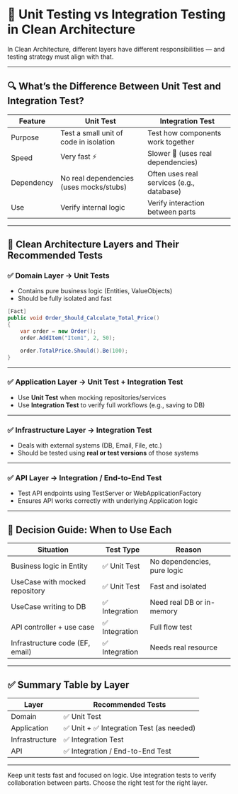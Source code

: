 
# 🧪 Unit Testing vs Integration Testing in Clean Architecture

In Clean Architecture, different layers have different responsibilities — and testing strategy must align with that.

---

## 🔍 What’s the Difference Between Unit Test and Integration Test?

| Feature       | Unit Test                                   | Integration Test                           |
|---------------|---------------------------------------------|---------------------------------------------|
| Purpose       | Test a small unit of code in isolation       | Test how components work together           |
| Speed         | Very fast ⚡                                 | Slower 🐢 (uses real dependencies)          |
| Dependency    | No real dependencies (uses mocks/stubs)      | Often uses real services (e.g., database)   |
| Use           | Verify internal logic                        | Verify interaction between parts            |

---

## 🧱 Clean Architecture Layers and Their Recommended Tests

### ✅ Domain Layer → **Unit Tests**

- Contains pure business logic (Entities, ValueObjects)
- Should be fully isolated and fast

```csharp
[Fact]
public void Order_Should_Calculate_Total_Price()
{
    var order = new Order();
    order.AddItem("Item1", 2, 50);

    order.TotalPrice.Should().Be(100);
}
```

---

### ✅ Application Layer → **Unit Test + Integration Test**

- Use **Unit Test** when mocking repositories/services
- Use **Integration Test** to verify full workflows (e.g., saving to DB)

---

### ✅ Infrastructure Layer → **Integration Test**

- Deals with external systems (DB, Email, File, etc.)
- Should be tested using **real or test versions** of those systems

---

### ✅ API Layer → **Integration / End-to-End Test**

- Test API endpoints using TestServer or WebApplicationFactory
- Ensures API works correctly with underlying Application logic

---

## 📌 Decision Guide: When to Use Each

| Situation                         | Test Type         | Reason                              |
|----------------------------------|-------------------|-------------------------------------|
| Business logic in Entity         | ✅ Unit Test       | No dependencies, pure logic         |
| UseCase with mocked repository   | ✅ Unit Test       | Fast and isolated                   |
| UseCase writing to DB            | ✅ Integration     | Need real DB or in-memory           |
| API controller + use case        | ✅ Integration     | Full flow test                      |
| Infrastructure code (EF, email)  | ✅ Integration     | Needs real resource                 |

---

## ✅ Summary Table by Layer

| Layer         | Recommended Tests                         |
|---------------|-------------------------------------------|
| Domain        | ✅ Unit Test                               |
| Application   | ✅ Unit + ✅ Integration Test (as needed)  |
| Infrastructure| ✅ Integration Test                        |
| API           | ✅ Integration / End-to-End Test           |

---

Keep unit tests fast and focused on logic. Use integration tests to verify collaboration between parts. Choose the right test for the right layer.

